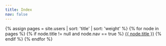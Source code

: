 ```yaml
---
title: Index
nav: false
---
```


{% assign pages = site.users | sort: 'title' | sort: 'weight' %}
{% for node in pages %}
{% if node.title != null and node.nav == true %}
<a class="sidebar-nav-item{% if page.url == node.url %} active{% endif %}" href="{{ site.baseurl }}{{ node.url }}">{{ node.title }}</a>
{% endif %}
{% endfor %}

